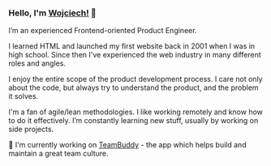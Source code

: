 ### Hello, I'm [Wojciech!](https://kocjan.net) 👋

I’m an experienced Frontend-oriented Product Engineer.

I learned HTML and launched my first website back in 2001 when I was in high school. Since then I've experienced the web industry in many different roles and angles.

I enjoy the entire scope of the product development process. I care not only about the code, but always try to understand the product, and the problem it solves.

I'm a fan of agile/lean methodologies. I like working remotely and know how to do it effectively. I’m constantly learning new stuff, usually by working on side projects.

👷 I'm currently working on [TeamBuddy](https://teambuddy.app) - the app which helps build and maintain a great team culture.

